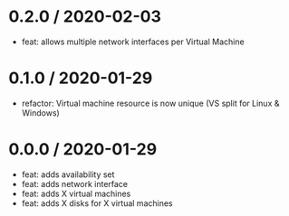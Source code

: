 0.2.0 / 2020-02-03
==================

 * feat: allows multiple network interfaces per Virtual Machine

0.1.0 / 2020-01-29
==================

 * refactor: Virtual machine resource is now unique (VS split for Linux & Windows)

0.0.0 / 2020-01-29
==================

 * feat: adds availability set
 * feat: adds network interface
 * feat: adds X virtual machines
 * feat: adds X disks for X virtual machines
